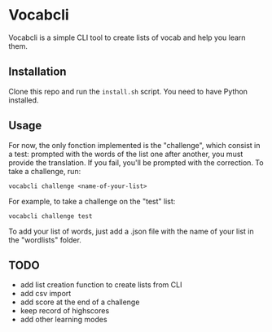 # Vocabcli

Vocabcli is a simple CLI tool to create lists of vocab and help you learn them.

## Installation

Clone this repo and run the `install.sh` script. You need to have Python installed.

## Usage

For now, the only fonction implemented is the "challenge", which consist in a test: prompted with the words of the list one after another, you must provide the translation. If you fail, you'll be prompted with the correction. To take a challenge, run:

~~~ shell
vocabcli challenge <name-of-your-list>
~~~

For example, to take a challenge on the "test" list:

~~~ shell
vocabcli challenge test
~~~

To add your list of words, just add a .json file with the name of your list in the "wordlists" folder.

## TODO

- add list creation function to create lists from CLI
- add csv import
- add score at the end of a challenge
- keep record of highscores
- add other learning modes
